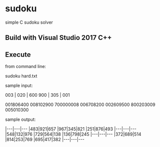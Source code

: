 # sudoku
simple C sudoku solver

## Build with Visual Studio 2017 C++

## Execute

from command line:

sudoku hard.txt

sample input:

003 | 020 | 600
900 | 305 | 001

001806400
008102900
700000008
006708200
002609500
800203009
005010300

sample output:

|---|---|---
|483|921|657
|967|345|821
|251|876|493
|---|---|---
|548|132|976
|729|564|138
|136|798|245
|---|---|---
|372|689|514
|814|253|769
|695|417|382
|---|---|---
